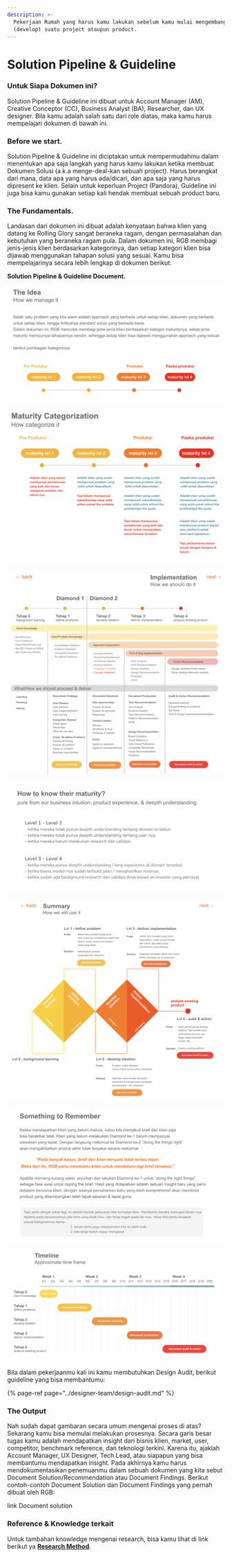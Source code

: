 ```yaml
---
description: >-
  Pekerjaan Rumah yang harus kamu lakukan sebelum kamu mulai mengembangkan
  (develop) suatu project ataupun product.
---
```


# Solution Pipeline & Guideline

### **Untuk Siapa Dokumen ini?**

Solution Pipeline & Guideline ini dibuat untuk Account Manager \(AM\), Creative Conceptor \(CC\),  Business Analyst \(BA\), Researcher, dan UX designer. Bila kamu adalah salah satu dari role diatas, maka kamu harus mempelajari dokumen di bawah ini.

### **Before we start.**

Solution Pipeline & Guideline ini diciptakan untuk mempermudahmu dalam menentukan apa saja langkah yang harus kamu lakukan ketika membuat Dokumen Solusi \(a.k.a menge-deal-kan sebuah project\). Harus berangkat dari mana, data apa yang harus ada/dicari, dan apa saja yang harus dipresent ke klien. Selain untuk keperluan Project \(Pandora\), Guideline ini juga bisa kamu gunakan setiap kali hendak membuat sebuah product baru.

### **The Fundamentals.**

Landasan dari dokumen ini dibuat adalah kenyataan bahwa klien yang datang ke Rolling Glory sangat beraneka ragam, dengan permasalahan dan kebutuhan yang beraneka ragam pula. Dalam dokumen ini, RGB membagi jenis-jenis klien berdasarkan kategorinya, dan setiap kategori klien bisa dijawab menggunakan tahapan solusi yang sesuai. Kamu bisa mempelajarinya secara lebih lengkap di dokumen berikut:

**Solution Pipeline & Guideline Document.**

![](../.gitbook/assets/screen-shot-2020-11-11-at-12.05.15.png)

![](../.gitbook/assets/screen-shot-2020-11-11-at-12.06.08.png)

![](../.gitbook/assets/screen-shot-2020-11-11-at-12.11.37.png)

![](../.gitbook/assets/screen-shot-2020-11-11-at-12.13.43.png)

![](../.gitbook/assets/screen-shot-2020-11-11-at-12.15.02.png)

![](../.gitbook/assets/screen-shot-2020-11-11-at-12.16.37.png)

![](../.gitbook/assets/screen-shot-2020-11-11-at-12.16.10.png)



Bila dalam pekerjaanmu kali ini kamu membutuhkan Design Audit, berikut guideline yang bisa membantumu:

{% page-ref page="../designer-team/design-audit.md" %}



### **The Output**

Nah sudah dapat gambaran secara umum mengenai proses di atas? Sekarang kamu bisa memulai melakukan prosesnya. Secara garis besar tugas kamu adalah mendapatkan insight dari bisnis klien, market, user, competitor, benchmark reference, dan teknologi terkini. Karena itu, ajaklah Account Manager, UX Designer, Tech Lead, atau siapapun yang bisa membantumu mendapatkan insight. Pada akhirnya kamu harus mendokumentasikan penemuanmu dalam sebuah dokumen yang kita sebut Document Solution/Recommendation atau Document Findings. Berikut contoh-contoh Document Solution dan Document Findings yang pernah dibuat oleh RGB: 

link Document solution

### **Reference & Knowledge terkait**

Untuk tambahan knowledge mengenai research, bisa kamu lihat di link berikut ya  [**Research Method**](https://drive.google.com/drive/folders/1S_vNfjITPgNk6o7NtMWJVLkbXLNLNl63?usp=sharing).

## 

